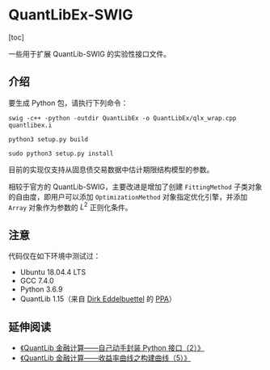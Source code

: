 # QuantLibEx-SWIG

[toc]

一些用于扩展 QuantLib-SWIG 的实验性接口文件。

## 介绍

要生成 Python 包，请执行下列命令：

```
swig -c++ -python -outdir QuantLibEx -o QuantLibEx/qlx_wrap.cpp quantlibex.i

python3 setup.py build

sudo python3 setup.py install
```

目前的实现仅支持从固息债交易数据中估计期限结构模型的参数。

相较于官方的 QuantLib-SWIG，主要改进是增加了创建 `FittingMethod` 子类对象的自由度，即用户可以添加 `OptimizationMethod` 对象指定优化引擎，并添加 `Array` 对象作为参数的 $L^2$ 正则化条件。

## 注意

代码仅在如下环境中测试过：
* Ubuntu 18.04.4 LTS
* GCC 7.4.0
* Python 3.6.9
* QuantLib 1.15（来自 [Dirk Eddelbuettel](http://dirk.eddelbuettel.com/) 的 [PPA](https://launchpad.net/~edd/+archive/ubuntu/misc)）

## 延伸阅读

* [《QuantLib 金融计算——自己动手封装 Python 接口（2）》](https://www.cnblogs.com/xuruilong100/p/12350548.html)
* [《QuantLib 金融计算——收益率曲线之构建曲线（5）》](https://www.cnblogs.com/xuruilong100/p/11892545.html)
